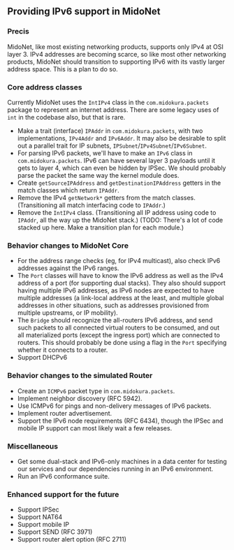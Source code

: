 ## Providing IPv6 support in MidoNet

### Precis

MidoNet, like most existing networking products, supports only IPv4 at OSI
layer 3.  IPv4 addresses are becoming scarce, so like most other networking
products, MidoNet should transition to supporting IPv6 with its vastly
larger address space.  This is a plan to do so.

### Core address classes

Currently MidoNet uses the `IntIPv4` class in the `com.midokura.packets` package
to represent an internet address.
There are some legacy uses of `int` in the codebase also, but that is rare.

 * Make a trait (interface) `IPAddr` in `com.midokura.packets`, with two
	implementations, `IPv4Addr` and `IPv6Addr`.  It may also be desirable
	to split out a parallel trait for IP subnets,
 	`IPSubnet`/`IPv4Subnet`/`IPv6Subnet`.
 * For parsing IPv6 packets, we'll have to make an `IPv6` class in
	`com.midokura.packets`.  IPv6 can have several layer 3 payloads
	until it gets to layer 4, which can even be hidden by IPSec.  We
	should probably parse the packet the same way the kernel module does.
 * Create `getSourceIPAddress` and `getDestinationIPAddress` getters in the
	match classes which return `IPAddr`.
 * Remove the IPv4 `getNetwork*` getters from the match classes.
	(Transitioning all match interfacing code to `IPAddr`.)
 * Remove the `IntIPv4` class.  (Transitioning all IP address using code
	to `IPAddr`, all the way up the MidoNet stack.)
	(TODO: There's a lot of code stacked up here.  Make a transition
	plan for each module.)

### Behavior changes to MidoNet Core

 * For the address range checks (eg, for IPv4 multicast), also check
	IPv6 addresses against the IPv6 ranges.
 * The `Port` classes will have to know the IPv6 address as well as the IPv4
	address of a port (for supporting dual stacks).  They also should
	support having multiple IPv6 addresses, as IPv6 nodes are expected
	to have multiple addresses (a link-local address at the least, and
	multiple global addresses in other situations, such as addresses
	provisioned from multiple upstreams, or IP mobility).
 * The `Bridge` should recognize the all-routers IPv6 address, and send
	such packets to all connected virtual routers to be consumed, and
	out all materialized ports (except the ingress port) which are
	connected to routers.  This should probably be done using a flag
	in the `Port` specifying whether it connects to a router.
 * Support DHCPv6

### Behavior changes to the simulated Router

 * Create an `ICMPv6` packet type in `com.midokura.packets`.
 * Implement neighbor discovery (RFC 5942).
 * Use ICMPv6 for pings and non-delivery messages of IPv6 packets.
 * Implement router advertisement.
 * Support the IPv6 node requirements (RFC 6434), though the IPSec and
	mobile IP support can most likely wait a few releases.

### Miscellaneous

 * Get some dual-stack and IPv6-only machines in a data center for testing our
	services and our dependencies running in an IPv6 environment.
 * Run an IPv6 conformance suite.

### Enhanced support for the future

 * Support IPSec
 * Support NAT64
 * Support mobile IP
 * Support SEND (RFC 3971)
 * Support router alert option (RFC 2711)
